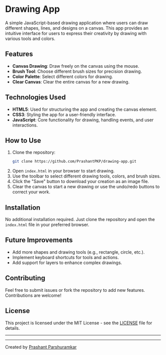# Drawing App

A simple JavaScript-based drawing application where users can draw different shapes, lines, and designs on a canvas. This app provides an intuitive interface for users to express their creativity by drawing with various tools and colors.

## Features

- **Canvas Drawing**: Draw freely on the canvas using the mouse.
- **Brush Tool**: Choose different brush sizes for precision drawing.
- **Color Palette**: Select different colors for drawing.
- **Clear Canvas**: Clear the entire canvas for a new drawing.

## Technologies Used

- **HTML5**: Used for structuring the app and creating the canvas element.
- **CSS3**: Styling the app for a user-friendly interface.
- **JavaScript**: Core functionality for drawing, handling events, and user interactions.

## How to Use

1. Clone the repository:
   ```bash
   git clone https://github.com/PrashantPKP/drawing-app.git
   ```
2. Open `index.html` in your browser to start drawing.
3. Use the toolbar to select different drawing tools, colors, and brush sizes.
4. Click the "Save" button to download your creation as an image file.
5. Clear the canvas to start a new drawing or use the undo/redo buttons to correct your work.


## Installation

No additional installation required. Just clone the repository and open the `index.html` file in your preferred browser.

## Future Improvements

- Add more shapes and drawing tools (e.g., rectangle, circle, etc.).
- Implement keyboard shortcuts for tools and actions.
- Add support for layers to enhance complex drawings.

## Contributing

Feel free to submit issues or fork the repository to add new features. Contributions are welcome!

## License

This project is licensed under the MIT License - see the [LICENSE](LICENSE) file for details.

---

---
Created by [Prashant Parshuramkar](https://github.com/PrashantPKP)
